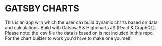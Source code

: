 # GATSBY CHARTS
This is an app with which the user can build dynamic charts based on data and calculations. Build with GatsbyJS & Highcharts JS (React & GraphQL). Please note: the .csv file the data is based on is not included in this repo. For the chart builder to work you'd have to make one yourself.